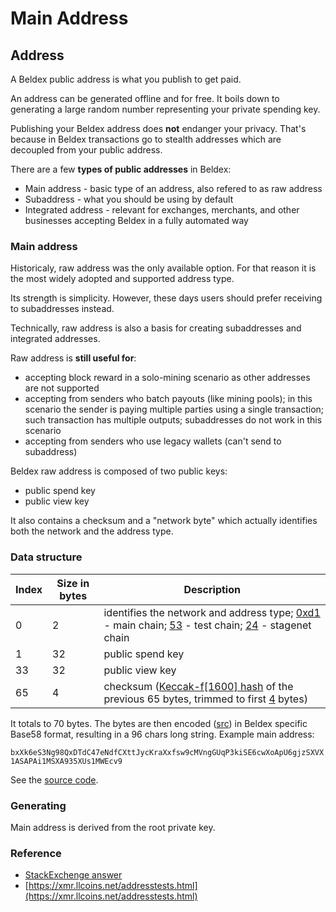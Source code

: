 # Main Address

## Address

A Beldex public address is what you publish to get paid.

An address can be generated offline and for free. It boils down to generating a large random number representing your private spending key.

Publishing your Beldex address does **not** endanger your privacy. That's because in Beldex transactions go to stealth addresses which are decoupled from your public address.

There are a few **types of public addresses** in Beldex:

* Main address - basic type of an address, also refered to as raw address
* Subaddress - what you should be using by default
* Integrated address - relevant for exchanges, merchants, and other businesses accepting Beldex in a fully automated way

### Main address <a href="#main-address" id="main-address"></a>

Historicaly, raw address was the only available option. For that reason it is the most widely adopted and supported address type.

Its strength is simplicity. However, these days users should prefer receiving to subaddresses instead.

Technically, raw address is also a basis for creating subaddresses and integrated addresses.

Raw address is **still useful for**:

* accepting block reward in a solo-mining scenario as other addresses are not supported
* accepting from senders who batch payouts (like mining pools); in this scenario the sender is paying multiple parties using a single transaction; such transaction has multiple outputs; subaddresses do not work in this scenario
* accepting from senders who use legacy wallets (can't send to subaddress)

Beldex raw address is composed of two public keys:

* public spend key
* public view key

It also contains a checksum and a "network byte" which actually identifies both the network and the address type.

### Data structure <a href="#data-structure" id="data-structure"></a>

| Index | Size in bytes | Description                                                                                                                                                                                                                                                                                                                                               |
| ----- | ------------- | --------------------------------------------------------------------------------------------------------------------------------------------------------------------------------------------------------------------------------------------------------------------------------------------------------------------------------------------------------- |
| 0     | 2             | identifies the network and address type; [0xd1](https://github.com/beldex-coin/beldex/blob/master/src/cryptonote\_config.h#L181) - main chain; [53](https://github.com/beldex-coin/beldex/blob/master/src/cryptonote\_config.h#L201) - test chain; [24](https://github.com/beldex-coin/beldex/blob/master/src/cryptonote\_config.h#L224) - stagenet chain |
| 1     | 32            | public spend key                                                                                                                                                                                                                                                                                                                                          |
| 33    | 32            | public view key                                                                                                                                                                                                                                                                                                                                           |
| 65    | 4             | checksum ([Keccak-f\[1600\] hash](https://github.com/beldex-coin/beldex/blob/master/src/common/base58.cpp#L261) of the previous 65 bytes, trimmed to first [4](https://github.com/beldex-coin/beldex/blob/master/src/common/base58.cpp#L53) bytes)                                                                                                        |

It totals to 70 bytes. The bytes are then encoded ([src](https://github.com/beldex-coin/beldex/blob/master/src/common/base58.cpp#L240)) in Beldex specific Base58 format, resulting in a 96 chars long string. Example main address:

`bxXk6eS3Ng98QxDTdC47eNdfCXttJycKraXxfsw9cMVngGUqP3kiSE6cwXoApU6gjzSXVX1ASAPAi1MSXA935XUs1MWEcv9`

See the [source code](https://github.com/beldex-coin/beldex/blob/master/src/cryptonote\_basic/cryptonote\_basic\_impl.cpp#L172).

### Generating <a href="#generating" id="generating"></a>

Main address is derived from the root private key.

### Reference <a href="#reference" id="reference"></a>

* [StackExchenge answer](https://monero.stackexchange.com/questions/980/what-are-the-public-viewkeys-and-spendkeys)
* [https://xmr.llcoins.net/addresstests.html](https://xmr.llcoins.net/addresstests.html)
